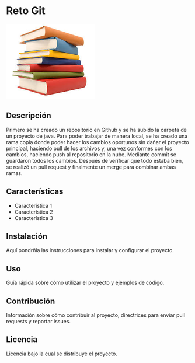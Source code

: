 # Reto Git 
![Imagen de Portada](RECURSOS/images.jpg) 

## Descripción 
Primero se ha creado un repositorio en Github y se ha subido la carpeta de un proyecto de java.
Para poder trabajar de manera local, se ha creado una rama copia donde poder hacer los cambios oportunos sin dañar el proyecto principal, haciendo pull de los archivos y, una vez conformes con los cambios, haciendo push al repositorio en la nube. Mediante commit se guardaron todos los cambios.
Después de verificar que todo estaba bien, se realizó un pull request y finalmente un merge para combinar ambas ramas.

## Características 
- Característica 1
- Característica 2
- Característica 3

## Instalación
Aquí pondrñia las instrucciones para instalar y configurar el proyecto. 

## Uso 
Guía rápida sobre cómo utilizar el proyecto y ejemplos de código. 

## Contribución 
Información sobre cómo contribuir al proyecto, directrices para enviar pull requests y reportar issues. 

## Licencia 
Licencia bajo la cual se distribuye el proyecto.

